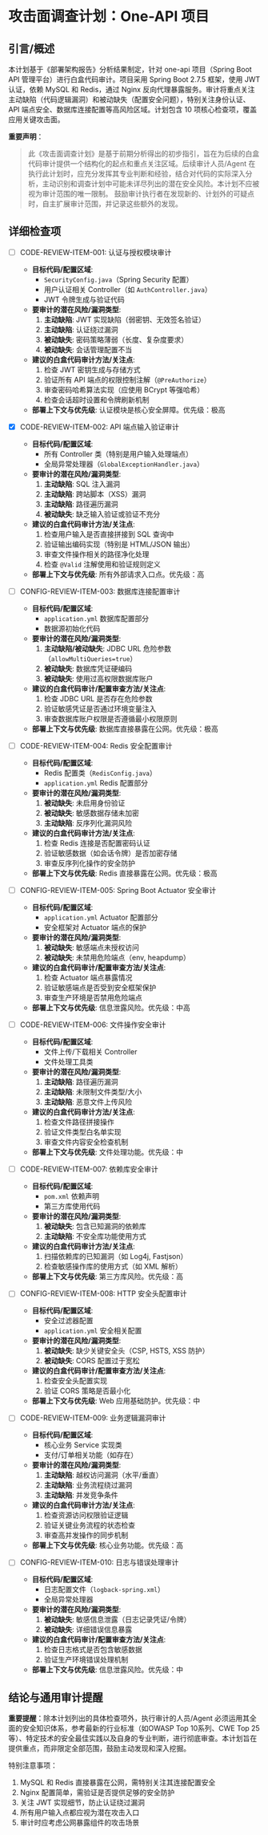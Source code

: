 # 攻击面调查计划：One-API 项目

## 引言/概述

本计划基于《部署架构报告》分析结果制定，针对 one-api 项目（Spring Boot API 管理平台）进行白盒代码审计。项目采用 Spring Boot 2.7.5 框架，使用 JWT 认证，依赖 MySQL 和 Redis，通过 Nginx 反向代理暴露服务。审计将重点关注主动缺陷（代码逻辑漏洞）和被动缺失（配置安全问题），特别关注身份认证、API 端点安全、数据库连接配置等高风险区域。计划包含 10 项核心检查项，覆盖应用关键攻击面。

**重要声明**：
> 此《攻击面调查计划》是基于前期分析得出的初步指引，旨在为后续的白盒代码审计提供一个结构化的起点和重点关注区域。后续审计人员/Agent 在执行此计划时，应充分发挥其专业判断和经验，结合对代码的实际深入分析，主动识别和调查计划中可能未详尽列出的潜在安全风险。本计划不应被视为审计范围的唯一限制。
> 鼓励审计执行者在发现新的、计划外的可疑点时，自主扩展审计范围，并记录这些额外的发现。

## 详细检查项

- [ ] CODE-REVIEW-ITEM-001: 认证与授权模块审计
    *   **目标代码/配置区域**: 
        *   `SecurityConfig.java`（Spring Security 配置）
        *   用户认证相关 Controller（如 `AuthController.java`）
        *   JWT 令牌生成与验证代码
    *   **要审计的潜在风险/漏洞类型**: 
        1.  **主动缺陷**: JWT 实现缺陷（弱密钥、无效签名验证）
        2.  **主动缺陷**: 认证绕过漏洞
        3.  **被动缺失**: 密码策略薄弱（长度、复杂度要求）
        4.  **被动缺失**: 会话管理配置不当
    *   **建议的白盒代码审计方法/关注点**: 
        1.  检查 JWT 密钥生成与存储方式
        2.  验证所有 API 端点的权限控制注解（`@PreAuthorize`）
        3.  审查密码哈希算法实现（应使用 BCrypt 等强哈希）
        4.  检查会话超时设置和令牌刷新机制
    *   **部署上下文与优先级**: 认证模块是核心安全屏障。优先级：极高

- [x] CODE-REVIEW-ITEM-002: API 端点输入验证审计
    *   **目标代码/配置区域**: 
        *   所有 Controller 类（特别是用户输入处理端点）
        *   全局异常处理器（`GlobalExceptionHandler.java`）
    *   **要审计的潜在风险/漏洞类型**: 
        1.  **主动缺陷**: SQL 注入漏洞
        2.  **主动缺陷**: 跨站脚本（XSS）漏洞
        3.  **主动缺陷**: 路径遍历漏洞
        4.  **被动缺失**: 缺乏输入验证或验证不充分
    *   **建议的白盒代码审计方法/关注点**: 
        1.  检查用户输入是否直接拼接到 SQL 查询中
        2.  验证输出编码实现（特别是 HTML/JSON 输出）
        3.  审查文件操作相关的路径净化处理
        4.  检查 `@Valid` 注解使用和验证规则定义
    *   **部署上下文与优先级**: 所有外部请求入口点。优先级：高

- [ ] CONFIG-REVIEW-ITEM-003: 数据库连接配置审计
    *   **目标代码/配置区域**: 
        *   `application.yml` 数据库配置部分
        *   数据源初始化代码
    *   **要审计的潜在风险/漏洞类型**: 
        1.  **主动缺陷/被动缺失**: JDBC URL 危险参数（`allowMultiQueries=true`）
        2.  **被动缺失**: 数据库凭证硬编码
        3.  **被动缺失**: 使用过高权限数据库账户
    *   **建议的白盒代码审计/配置审查方法/关注点**: 
        1.  检查 JDBC URL 是否存在危险参数
        2.  验证敏感凭证是否通过环境变量注入
        3.  审查数据库账户权限是否遵循最小权限原则
    *   **部署上下文与优先级**: 数据库直接暴露在公网。优先级：极高

- [ ] CODE-REVIEW-ITEM-004: Redis 安全配置审计
    *   **目标代码/配置区域**: 
        *   Redis 配置类（`RedisConfig.java`）
        *   `application.yml` Redis 配置部分
    *   **要审计的潜在风险/漏洞类型**: 
        1.  **被动缺失**: 未启用身份验证
        2.  **被动缺失**: 敏感数据存储未加密
        3.  **主动缺陷**: 反序列化漏洞风险
    *   **建议的白盒代码审计方法/关注点**: 
        1.  检查 Redis 连接是否配置密码认证
        2.  验证敏感数据（如会话令牌）是否加密存储
        3.  审查反序列化操作的安全防护
    *   **部署上下文与优先级**: Redis 直接暴露在公网。优先级：极高

- [ ] CONFIG-REVIEW-ITEM-005: Spring Boot Actuator 安全审计
    *   **目标代码/配置区域**: 
        *   `application.yml` Actuator 配置部分
        *   安全框架对 Actuator 端点的保护
    *   **要审计的潜在风险/漏洞类型**: 
        1.  **被动缺失**: 敏感端点未授权访问
        2.  **被动缺失**: 未禁用危险端点（env, heapdump）
    *   **建议的白盒代码审计/配置审查方法/关注点**: 
        1.  检查 Actuator 端点暴露情况
        2.  验证敏感端点是否受到安全框架保护
        3.  审查生产环境是否禁用危险端点
    *   **部署上下文与优先级**: 信息泄露风险。优先级：中高

- [ ] CODE-REVIEW-ITEM-006: 文件操作安全审计
    *   **目标代码/配置区域**: 
        *   文件上传/下载相关 Controller
        *   文件处理工具类
    *   **要审计的潜在风险/漏洞类型**: 
        1.  **主动缺陷**: 路径遍历漏洞
        2.  **主动缺陷**: 未限制文件类型/大小
        3.  **主动缺陷**: 恶意文件上传风险
    *   **建议的白盒代码审计方法/关注点**: 
        1.  检查文件路径拼接操作
        2.  验证文件类型白名单实现
        3.  审查文件内容安全检查机制
    *   **部署上下文与优先级**: 文件处理功能。优先级：中

- [ ] CODE-REVIEW-ITEM-007: 依赖库安全审计
    *   **目标代码/配置区域**: 
        *   `pom.xml` 依赖声明
        *   第三方库使用代码
    *   **要审计的潜在风险/漏洞类型**: 
        1.  **被动缺失**: 包含已知漏洞的依赖库
        2.  **主动缺陷**: 不安全库功能使用方式
    *   **建议的白盒代码审计方法/关注点**: 
        1.  扫描依赖库的已知漏洞（如 Log4j, Fastjson）
        2.  检查敏感操作库的使用方式（如 XML 解析）
    *   **部署上下文与优先级**: 第三方库风险。优先级：高

- [ ] CONFIG-REVIEW-ITEM-008: HTTP 安全头配置审计
    *   **目标代码/配置区域**: 
        *   安全过滤器配置
        *   `application.yml` 安全相关配置
    *   **要审计的潜在风险/漏洞类型**: 
        1.  **被动缺失**: 缺少关键安全头（CSP, HSTS, XSS 防护）
        2.  **被动缺失**: CORS 配置过于宽松
    *   **建议的白盒代码审计/配置审查方法/关注点**: 
        1.  检查安全头配置实现
        2.  验证 CORS 策略是否最小化
    *   **部署上下文与优先级**: Web 应用基础防护。优先级：中

- [ ] CODE-REVIEW-ITEM-009: 业务逻辑漏洞审计
    *   **目标代码/配置区域**: 
        *   核心业务 Service 实现类
        *   支付/订单相关功能（如存在）
    *   **要审计的潜在风险/漏洞类型**: 
        1.  **主动缺陷**: 越权访问漏洞（水平/垂直）
        2.  **主动缺陷**: 业务流程绕过漏洞
        3.  **主动缺陷**: 并发竞争条件
    *   **建议的白盒代码审计方法/关注点**: 
        1.  检查资源访问权限验证逻辑
        2.  验证关键业务流程的状态检查
        3.  审查高并发操作的同步机制
    *   **部署上下文与优先级**: 核心业务功能。优先级：高

- [ ] CONFIG-REVIEW-ITEM-010: 日志与错误处理审计
    *   **目标代码/配置区域**: 
        *   日志配置文件（`logback-spring.xml`）
        *   全局异常处理器
    *   **要审计的潜在风险/漏洞类型**: 
        1.  **被动缺失**: 敏感信息泄露（日志记录凭证/令牌）
        2.  **被动缺失**: 详细错误信息暴露
    *   **建议的白盒代码审计/配置审查方法/关注点**: 
        1.  检查日志格式是否包含敏感数据
        2.  验证生产环境错误处理机制
    *   **部署上下文与优先级**: 信息泄露风险。优先级：中

## 结论与通用审计提醒

**重要提醒**：除本计划列出的具体检查项外，执行审计的人员/Agent 必须运用其全面的安全知识体系，参考最新的行业标准（如OWASP Top 10系列、CWE Top 25等）、特定技术的安全最佳实践以及自身的专业判断，进行彻底审查。本计划旨在提供重点，而非限定全部范围，鼓励主动发现和深入挖掘。

特别注意事项：
1. MySQL 和 Redis 直接暴露在公网，需特别关注其连接配置安全
2. Nginx 配置简单，需验证是否提供足够的安全防护
3. 关注 JWT 实现细节，防止认证绕过漏洞
4. 所有用户输入点都应视为潜在攻击入口
5. 审计时应考虑公网暴露组件的攻击场景